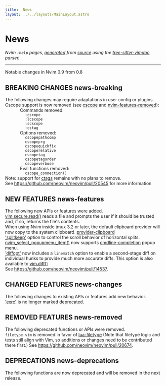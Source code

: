 ```yaml
---
title:  News
layout: ../../layouts/MainLayout.astro
---
```


  <a name="news.txt"></a><a name="news"></a><h1> News</h1>
  <p>
    <i>
    Nvim <code>:help</code> pages, <a href="https://github.com/neovim/neovim/blob/master/scripts/gen_help_html.lua">generated</a>
    from <a href="https://github.com/neovim/neovim/blob/master/runtime/doc/news.txt">source</a>
    using the <a href="https://github.com/neovim/tree-sitter-vimdoc">tree-sitter-vimdoc</a> parser.
    </i>
  </p>
  <hr>
  <div class="help-para">
Notable changes in Nvim 0.9 from 0.8

</div>
<div class="help-para">
<h2 class="help-heading">BREAKING CHANGES<span class="help-heading-tags">                                                <a name="news-breaking"></a><span class="help-tag">news-breaking</span></span></h2>


</div>
<div class="help-para">
The following changes may require adaptations in user config or plugins.

</div>
<div class="help-para">
<div class="help-li" style=""> Cscope support is now removed (see <a href="vim_diff.html#cscope">cscope</a> and <a href="vim_diff.html#nvim-features-removed">nvim-features-removed</a>):
</div><div class="help-li" style="margin-left: 3rem;"> Commands removed:
</div><div class="help-li" style="margin-left: 4rem;"> <code>:cscope</code>
</div><div class="help-li" style="margin-left: 4rem;"> <code>:lcscope</code>
</div><div class="help-li" style="margin-left: 4rem;"> <code>:scscope</code>
</div><div class="help-li" style="margin-left: 4rem;"> <code>:cstag</code>
</div><div class="help-li" style="margin-left: 3rem;"> Options removed:
</div><div class="help-li" style="margin-left: 4rem;"> <code>cscopepathcomp</code>
</div><div class="help-li" style="margin-left: 4rem;"> <code>cscopeprg</code>
</div><div class="help-li" style="margin-left: 4rem;"> <code>cscopequickfix</code>
</div><div class="help-li" style="margin-left: 4rem;"> <code>cscoperelative</code>
</div><div class="help-li" style="margin-left: 4rem;"> <code>cscopetag</code>
</div><div class="help-li" style="margin-left: 4rem;"> <code>cscopetagorder</code>
</div><div class="help-li" style="margin-left: 4rem;"> <code>cscopeverbose</code>
</div><div class="help-li" style="margin-left: 3rem;"> Eval functions removed:
</div><div class="help-li" style="margin-left: 4rem;"> <code>cscope_connection()</code>
</div>
</div>
<div class="help-para">
  Note: support for <a href="tagsrch.html#ctags">ctags</a> remains with no plans to remove.

</div>
<div class="help-para">
  See <a href="https://github.com/neovim/neovim/pull/20545">https://github.com/neovim/neovim/pull/20545</a> for more information.

</div>
<div class="help-para">
<h2 class="help-heading">NEW FEATURES<span class="help-heading-tags">                                                    <a name="news-features"></a><span class="help-tag">news-features</span></span></h2>


</div>
<div class="help-para">
The following new APIs or features were added.

</div>
<div class="help-para">
<div class="help-li" style=""> <a href="lua.html#vim.secure.read()">vim.secure.read()</a> reads a file and prompts the user if it should be
  trusted and, if so, returns the file's contents.
</div>
</div>
<div class="help-para">
<div class="help-li" style=""> When using Nvim inside tmux 3.2 or later, the default clipboard provider
  will now copy to the system clipboard. <a href="provider.html#provider-clipboard">provider-clipboard</a>
</div>
</div>
<div class="help-para">
<div class="help-li" style=""> <a href="options.html#'splitkeep'">'splitkeep'</a> option to control the scroll behavior of horizontal splits.
</div>
</div>
<div class="help-para">
<div class="help-li" style=""> <a href="api.html#nvim_select_popupmenu_item()">nvim_select_popupmenu_item()</a> now supports <a href="cmdline.html#cmdline-completion">cmdline-completion</a> popup menu.
</div>
</div>
<div class="help-para">
<div class="help-li" style=""> <a href="options.html#'diffopt'">'diffopt'</a> now includes a <code>linematch</code> option to enable a second-stage diff
  on individual hunks to provide much more accurate diffs. This option is also
  available to <a href="lua.html#vim.diff()">vim.diff()</a>
</div>
</div>
<div class="help-para">
  See <a href="https://github.com/neovim/neovim/pull/14537">https://github.com/neovim/neovim/pull/14537</a>.

</div>
<div class="help-para">
<h2 class="help-heading">CHANGED FEATURES<span class="help-heading-tags">                                                 <a name="news-changes"></a><span class="help-tag">news-changes</span></span></h2>


</div>
<div class="help-para">
The following changes to existing APIs or features add new behavior.

</div>
<div class="help-para">
<div class="help-li" style=""> <a href="options.html#'exrc'">'exrc'</a> is no longer marked deprecated.
</div>
</div>
<div class="help-para">
<h2 class="help-heading">REMOVED FEATURES<span class="help-heading-tags">                                                 <a name="news-removed"></a><span class="help-tag">news-removed</span></span></h2>


</div>
<div class="help-para">
The following deprecated functions or APIs were removed.

</div>
<div class="help-para">
<div class="help-li" style=""> <code>filetype.vim</code> is removed in favor of <a href="lua.html#lua-filetype">lua-filetype</a>
  (Note that filetype logic and tests still align with Vim, so additions or
  changes need to be contributed there first.)
  See <a href="https://github.com/neovim/neovim/pull/20674">https://github.com/neovim/neovim/pull/20674</a>.
</div>
</div>
<div class="help-para">
<h2 class="help-heading">DEPRECATIONS<span class="help-heading-tags">                                                <a name="news-deprecations"></a><span class="help-tag">news-deprecations</span></span></h2>


</div>
<div class="help-para">
The following functions are now deprecated and will be removed in the next
release.

</div>

  
  